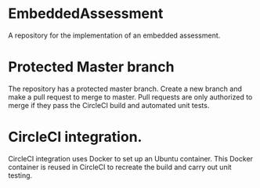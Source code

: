 # EmbeddedAssessment
A repository for the implementation of an embedded assessment. 

# Protected Master branch

The repository has a protected master branch. Create a new branch and make a pull request to merge to master. Pull requests are only authorized to merge if they pass the CircleCI build and automated unit tests. 

# CircleCI integration. 
CircleCI integration uses Docker to set up an Ubuntu container. This Docker container is reused in CircleCI to recreate the build and carry out unit testing. 

